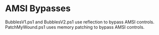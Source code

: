 # AMSI Bypasses

BubblesV1.ps1 and BubblesV2.ps1 use reflection to bypass AMSI controls. PatchMyWound.ps1 uses memory patching to bypass AMSI controls.
